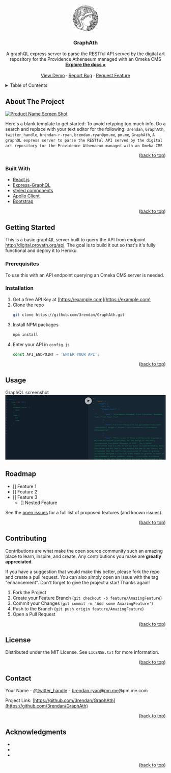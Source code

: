 <!-- PROJECT LOGO -->
<br />
<div align="center">
  <a href="https://github.com/3rendan/GraphAth">
    <img src="images/logo.jpg" alt="Logo" width="80" height="80">
  </a>

<h3 align="center">GraphAth</h3>

  <p align="center">
    A graphQL express server to parse the RESTful API served by the digital art repository for the Providence Athenaeum managed with an Omeka CMS
    <br />
    <a href="https://github.com/3rendan/GraphAth"><strong>Explore the docs »</strong></a>
    <br />
    <br />
    <a href="https://github.com/3rendan/GraphAth">View Demo</a>
    ·
    <a href="https://github.com/3rendan/GraphAth/issues">Report Bug</a>
    ·
    <a href="https://github.com/3rendan/GraphAth/issues">Request Feature</a>
  </p>
</div>



<!-- TABLE OF CONTENTS -->
<details>
  <summary>Table of Contents</summary>
  <ol>
    <li>
      <a href="#about-the-project">About The Project</a>
      <ul>
        <li><a href="#built-with">Built With</a></li>
      </ul>
    </li>
    <li>
      <a href="#getting-started">Getting Started</a>
      <ul>
        <li><a href="#prerequisites">Prerequisites</a></li>
        <li><a href="#installation">Installation</a></li>
      </ul>
    </li>
    <li><a href="#usage">Usage</a></li>
    <li><a href="#roadmap">Roadmap</a></li>
    <li><a href="#contributing">Contributing</a></li>
    <li><a href="#license">License</a></li>
    <li><a href="#contact">Contact</a></li>
    <li><a href="#acknowledgments">Acknowledgments</a></li>
  </ol>
</details>



<!-- ABOUT THE PROJECT -->
## About The Project

[![Product Name Screen Shot][product-screenshot]](https://example.com)

Here's a blank template to get started: To avoid retyping too much info. Do a search and replace with your text editor for the following: `3rendan`, `GraphAth`, `twitter_handle`, `brendan-r-ryan`, `brendan.ryan@pm.me`, `pm.me`, `GraphAth`, `A graphQL express server to parse the RESTful API served by the digital art repository for the Providence Athenaeum managed with an Omeka CMS`

<p align="right">(<a href="#top">back to top</a>)</p>



### Built With

* [React.js](https://reactjs.org/)
* [Express-GraphQL](https://graphql.org/graphql-js/express-graphql/)
* [styled components](https://styled-components.com/)
* [Apollo Client](https://www.apollographql.com/docs/react/)
* [Bootstrap](https://getbootstrap.com)

<p align="right">(<a href="#top">back to top</a>)</p>



<!-- GETTING STARTED -->
## Getting Started

This is a basic graphQL server built to query the API from endpoint http://digital.provath.org/api. The goal is to build it out so that's it's fully functional and deploy it to Heroku.

### Prerequisites

To use this with an API endpoint querying an Omeka CMS server is needed.


### Installation

1. Get a free API Key at [https://example.com](https://example.com)
2. Clone the repo
   ```sh
   git clone https://github.com/3rendan/GraphAth.git
   ```
3. Install NPM packages
   ```sh
   npm install
   ```
4. Enter your API in `config.js`
   ```js
   const API_ENDPOINT = 'ENTER YOUR API';
   ```

<p align="right">(<a href="#top">back to top</a>)</p>



<!-- USAGE EXAMPLES -->
## Usage

GraphQL screenshot
<img src="images/graphiql.png" alt="GraphQL">



<!-- ROADMAP -->
## Roadmap

- [] Feature 1
- [] Feature 2
- [] Feature 3
    - [] Nested Feature

See the [open issues](https://github.com/3rendan/GraphAth/issues) for a full list of proposed features (and known issues).

<p align="right">(<a href="#top">back to top</a>)</p>



<!-- CONTRIBUTING -->
## Contributing

Contributions are what make the open source community such an amazing place to learn, inspire, and create. Any contributions you make are **greatly appreciated**.

If you have a suggestion that would make this better, please fork the repo and create a pull request. You can also simply open an issue with the tag "enhancement".
Don't forget to give the project a star! Thanks again!

1. Fork the Project
2. Create your Feature Branch (`git checkout -b feature/AmazingFeature`)
3. Commit your Changes (`git commit -m 'Add some AmazingFeature'`)
4. Push to the Branch (`git push origin feature/AmazingFeature`)
5. Open a Pull Request

<p align="right">(<a href="#top">back to top</a>)</p>



<!-- LICENSE -->
## License

Distributed under the MIT License. See `LICENSE.txt` for more information.

<p align="right">(<a href="#top">back to top</a>)</p>



<!-- CONTACT -->
## Contact

Your Name - [@twitter_handle](https://twitter.com/twitter_handle) - brendan.ryan@pm.me@pm.me.com

Project Link: [https://github.com/3rendan/GraphAth](https://github.com/3rendan/GraphAth)

<p align="right">(<a href="#top">back to top</a>)</p>



<!-- ACKNOWLEDGMENTS -->
## Acknowledgments

* []()
* []()
* []()

<p align="right">(<a href="#top">back to top</a>)</p>



<!-- MARKDOWN LINKS & IMAGES -->
<!-- https://www.markdownguide.org/basic-syntax/#reference-style-links -->
[contributors-shield]: https://img.shields.io/github/contributors/3rendan/GraphAth.svg?style=for-the-badge
[contributors-url]: https://github.com/3rendan/GraphAth/graphs/contributors
[forks-shield]: https://img.shields.io/github/forks/3rendan/GraphAth.svg?style=for-the-badge
[forks-url]: https://github.com/3rendan/GraphAth/network/members
[stars-shield]: https://img.shields.io/github/stars/3rendan/GraphAth.svg?style=for-the-badge
[stars-url]: https://github.com/3rendan/GraphAth/stargazers
[issues-shield]: https://img.shields.io/github/issues/3rendan/GraphAth.svg?style=for-the-badge
[issues-url]: https://github.com/3rendan/GraphAth/issues
[license-shield]: https://img.shields.io/github/license/3rendan/GraphAth.svg?style=for-the-badge
[license-url]: https://github.com/3rendan/GraphAth/blob/master/LICENSE.txt
[linkedin-shield]: https://img.shields.io/badge/-LinkedIn-black.svg?style=for-the-badge&logo=linkedin&colorB=555
[linkedin-url]: https://linkedin.com/in/brendan-r-ryan
[product-screenshot]: images/screenshot.png
